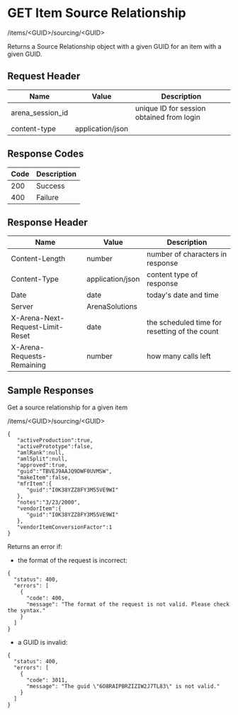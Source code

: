 # GET Item Source Relationship
/items/&lt;GUID&gt;/sourcing/&lt;GUID&gt;

Returns a Source Relationship object with a given GUID for an item with a given GUID.

## Request Header

| Name<br> | Value<br> | Description<br> |
|  --- |  --- |  --- | 
| arena_session_id<br> |   | unique ID for session obtained from login<br> |
| content-type<br> | application/json<br> |   |

## Response Codes

| Code<br> | Description<br> |
|  --- |  --- | 
| 200<br> | Success<br> |
| 400<br> | Failure<br> |

## Response Header

| Name<br> | Value<br> | Description<br> |
|  --- |  --- |  --- | 
| Content-Length<br> | number<br> | number of characters in response<br> |
| Content-Type<br> | application/json<br> | content type of response<br> |
| Date<br> | date<br> | today's date and time<br> |
| Server<br> | ArenaSolutions<br> |   |
| X-Arena-Next-Request-Limit-Reset<br> | date<br> | the scheduled time for resetting of the count<br> |
| X-Arena-Requests-Remaining<br> | number<br> | how many calls left<br> |

## Sample Responses
Get a source relationship for a given item

/items/&lt;GUID&gt;/sourcing/&lt;GUID&gt;

```
{  
   "activeProduction":true,
   "activePrototype":false,
   "amlRank":null,
   "amlSplit":null,
   "approved":true,
   "guid":"TBVEJ9AAJQ9DWF0UVMSW",
   "makeItem":false,
   "mfrItem":{  
      "guid":"I0K38YZZ8FY3M55VE9WI"
   },
   "notes":"3/23/2000",
   "vendorItem":{  
      "guid":"I0K38YZZ8FY3M55VE9WI"
   },
   "vendorItemConversionFactor":1
}
```
Returns an error if:
          
          
        

* the format of the request is incorrect:

```
{
  "status": 400,
  "errors": [
    {
      "code": 400,
      "message": "The format of the request is not valid. Please check the syntax."
    }
  ]
}
```
* a GUID is invalid:

```
{
  "status": 400,
  "errors": [
    {
      "code": 3011,
      "message": "The guid \"6O8RAIPBRZIZIW2J7TL83\" is not valid."
    }
  ]
}
```
